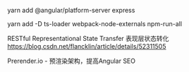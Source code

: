 yarn add @angular/platform-server express

yarn add -D ts-loader webpack-node-externals npm-run-all

RESTful Representational State Transfer 表现层状态转化  https://blog.csdn.net/flancklin/article/details/52311505


Prerender.io - 预渲染架构，提高Angular SEO
